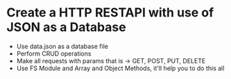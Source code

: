 # Create a HTTP RESTAPI with use of JSON as a Database

- Use data.json as a database file
- Perform CRUD operations
- Make all requests with params that is -> GET, POST, PUT, DELETE
- Use FS Module and Array and Object Methods, it'll help you to do this all
